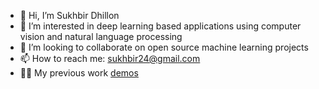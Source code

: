 - 👋 Hi, I’m Sukhbir Dhillon
- 👀 I’m interested in deep learning based applications using computer vision and natural language processing 
- 💞️ I’m looking to collaborate on open source machine learning projects
- 📫 How to reach me: sukhbir24@gmail.com
- 👨‍💻 My previous work [demos](https://sites.google.com/view/sukhbir-dhillon/work)



<!---
dhillon24/dhillon24 is a ✨ special ✨ repository because its `README.md` (this file) appears on your GitHub profile.
You can click the Preview link to take a look at your changes.
--->
